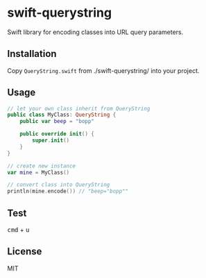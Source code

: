 
# swift-querystring

Swift library for encoding classes into URL query parameters.

## Installation

Copy `QueryString.swift` from ./swift-querystring/ into your project.

## Usage

```swift
// let your own class inherit from QueryString
public class MyClass: QueryString {
    public var beep = "bopp"

    public override init() {
        super.init()
    }
}

// create new instance
var mine = MyClass()

// convert class into QueryString
println(mine.encode()) // "beep="bopp""
```

## Test

<kbd>cmd</kbd> + <kbd>u</kbd>

## License

MIT
